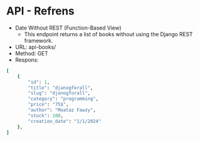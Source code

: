 # API - Refrens 

* Date Without REST (Function-Based View)
  - This endpoint returns a list of books without using the Django REST framework.
* URL: api-books/
* Method: GET
* Respons:

```ruby
[
    {
        "id": 1,
        "title": "djanogforall",
        "slug": "djanogforall",
        "category": "programming",
        "price": "75$",
        "author": "Moataz Fawzy",
        "stock": 100,
        "creation_date": "1/1/2024"
    },
]

```
